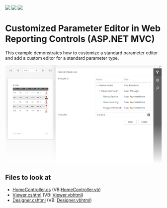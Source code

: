 <!-- default badges list -->
![](https://img.shields.io/endpoint?url=https://codecentral.devexpress.com/api/v1/VersionRange/377304884/2023.2)
[![](https://img.shields.io/badge/Open_in_DevExpress_Support_Center-FF7200?style=flat-square&logo=DevExpress&logoColor=white)](https://supportcenter.devexpress.com/ticket/details/T1020322)
[![](https://img.shields.io/badge/📖_How_to_use_DevExpress_Examples-e9f6fc?style=flat-square)](https://docs.devexpress.com/GeneralInformation/403183)
<!-- default badges end -->
# Customized Parameter Editor in Web Reporting Controls (ASP.NET MVC)

This example demonstrates how to customize a standard parameter editor and add a custom editor for a standard parameter type. 

![](images/Customized-Parameter-Editors.png)

## Files to look at

- [HomeController.cs](CS/ParameterEditorAspNetMvcExample/Controllers/HomeController.cs) (VB:[HomeController.vb](VB/ParameterEditorAspNetMvcExample/Controllers/HomeController.vb))
- [Viewer.cshtml](CS/ParameterEditorAspNetMvcExample/Views/Home/Viewer.cshtml) (VB: [Viewer.vbhtml](VB/ParameterEditorAspNetMvcExample/Views/Home/Viewer.vbhtml))
- [Designer.cshtml](CS/ParameterEditorAspNetMvcExample/Views/Home/Viewer.cshtml) (VB: [Designer.vbhtml](VB/ParameterEditorAspNetMvcExample/Views/Home/Viewer.vbhtml))